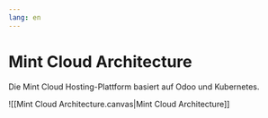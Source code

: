 ```yaml
---
lang: en
---
```

# Mint Cloud Architecture

Die Mint Cloud Hosting-Plattform basiert auf Odoo und Kubernetes.

![[Mint Cloud Architecture.canvas|Mint Cloud Architecture]]